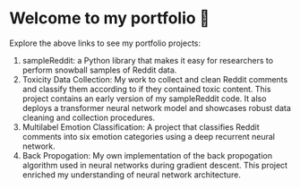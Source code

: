 # Welcome to my portfolio :wave:

Explore the above links to see my portfolio projects:

1. sampleReddit: a Python library that makes it easy for researchers to perform snowball samples of Reddit data.
2. Toxicity Data Collection: My work to collect and clean Reddit comments and classify them according to if they contained toxic content. This project contains an early version of my sampleReddit code. It also deploys a transformer neural network model and showcases robust data cleaning and collection procedures.
3. Multilabel Emotion Classification: A project that classifies Reddit comments into six emotion categories using a deep recurrent neural network.
4. Back Propogation: My own implementation of the back propogation algorithm used in neural networks during gradient descent. This project enriched my understanding of neural network architecture.
